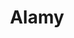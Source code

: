 ---
blog: https://alamy.com/blog
facebook: https://facebook.com/alamy
instagram: https://instagram.com/alamyltd
linkedin: https://linkedin.com/company/alamy
logohandle: alamy
pinterest: https://pinterest.com/alamy
sort: alamy
title: Alamy
twitter: https://x.com/alamy
website: https://www.alamy.com/
---